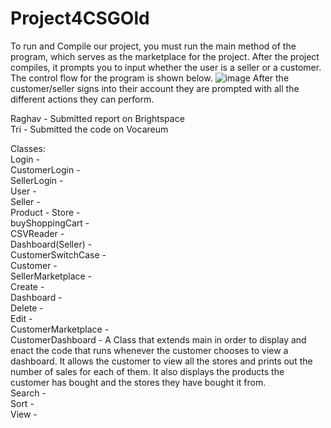 # Project4CSGOld
To run and Compile our project, you must run the main method of the program, which serves as the marketplace for the project. After the project compiles, it prompts you to input whether the user is a seller or a customer. The control flow for the program is shown below.
![image](https://github.com/SuhaasNachannagari/Project4CSGOld/assets/143854535/2f61bb32-a6c5-44c7-ad02-e91005411eac)
After the customer/seller signs into their account they are prompted with all the different actions they can perform.

Raghav - Submitted report on Brightspace  
Tri - Submitted the code on Vocareum

Classes:  
  Login -  
    CustomerLogin -  
    SellerLogin -  
    User -  
  Seller -  
  Product - 
  Store -  
  buyShoppingCart -  
  CSVReader -  
  Dashboard(Seller) -  
  CustomerSwitchCase -  
  Customer -  
  SellerMarketplace -  
    Create -  
    Dashboard -  
    Delete -   
    Edit -  
  CustomerMarketplace -   
    CustomerDashboard - A Class that extends main in order to display and enact the code that runs whenever the customer chooses to view a dashboard. It allows the customer     to view all the stores and prints out the number of sales for each of them. It also displays the products the customer has bought and the stores they have bought it         from.  
    Search -   
    Sort -   
    View -  

